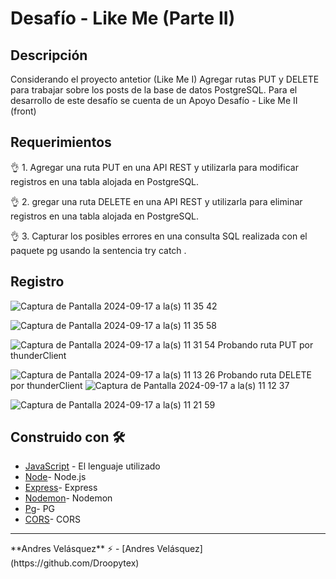 # Desafío - Like Me (Parte II)
## Descripción
Considerando el proyecto antetior (Like Me I) Agregar rutas PUT y DELETE para trabajar sobre los posts de la base de datos PostgreSQL.
Para el desarrollo de este desafío se cuenta de un Apoyo Desafío - Like Me II (front)


## Requerimientos
👌 1. Agregar una ruta PUT en una API REST y utilizarla para modificar registros en una
tabla alojada en PostgreSQL.

👌 2. gregar una ruta DELETE en una API REST y utilizarla para eliminar registros en una
tabla alojada en PostgreSQL.

👌 3. Capturar los posibles errores en una consulta SQL realizada con el paquete pg
usando la sentencia try catch .


## Registro
![Captura de Pantalla 2024-09-17 a la(s) 11 35 42](https://github.com/user-attachments/assets/015d5d44-06a3-4106-a992-abaa0fc8b535)

![Captura de Pantalla 2024-09-17 a la(s) 11 35 58](https://github.com/user-attachments/assets/63e85a77-ac36-4b3e-8965-4f5e73a33ffd)

![Captura de Pantalla 2024-09-17 a la(s) 11 31 54](https://github.com/user-attachments/assets/e835e1fd-dd3c-45d1-9c8f-c3ab707a31ee)
Probando ruta PUT por thunderClient

![Captura de Pantalla 2024-09-17 a la(s) 11 13 26](https://github.com/user-attachments/assets/ffc750e3-a284-445c-b5f2-2bf24e459ca3)
Probando ruta DELETE por thunderClient
![Captura de Pantalla 2024-09-17 a la(s) 11 12 37](https://github.com/user-attachments/assets/c43b02f4-6df7-496f-9a3c-38b3038bae8a)

![Captura de Pantalla 2024-09-17 a la(s) 11 21 59](https://github.com/user-attachments/assets/523033d6-5294-4b9f-8947-414c3afa4244)




## Construido con 🛠️

- [JavaScript](https://developer.mozilla.org/en-US/docs/Web/JavaScript) - El lenguaje utilizado
- [Node](https://nodejs.org/en)- Node.js
- [Express](https://expressjs.com/es/)- Express
- [Nodemon](https://www.npmjs.com/package/nodemon)- Nodemon
- [Pg](https://www.npmjs.com/package/pg)- PG
- [CORS](https://developer.mozilla.org/es/docs/Web/HTTP/CORS)- CORS
<hr>
**Andres Velásquez** ⚡  - [Andres Velásquez](https://github.com/Droopytex)
